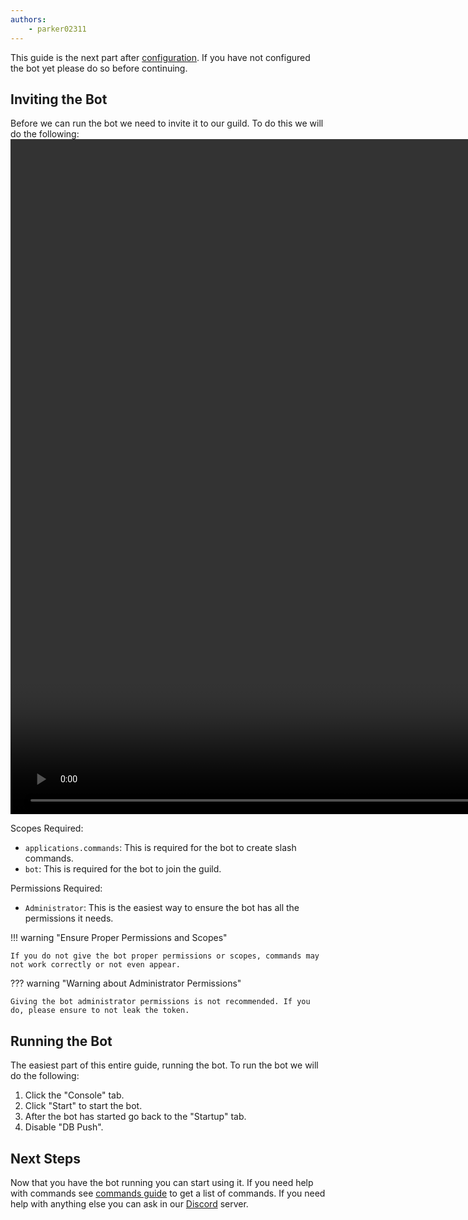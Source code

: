 ```yaml
--- 
authors:
    - parker02311
---
```


This guide is the next part after [configuration](configuration.md). If you have not configured the bot yet please do so before continuing.

## Inviting the Bot
Before we can run the bot we need to invite it to our guild. To do this we will do the following:
<video width="1920" height="1080" controls>
    <source src="/assets/invite_bot.mp4" type="video/mp4">
</video>

Scopes Required: 

- `applications.commands`: This is required for the bot to create slash commands.
- `bot`: This is required for the bot to join the guild.

Permissions Required: 

- `Administrator`: This is the easiest way to ensure the bot has all the permissions it needs.

!!! warning "Ensure Proper Permissions and Scopes"

    If you do not give the bot proper permissions or scopes, commands may not work correctly or not even appear.

??? warning "Warning about Administrator Permissions"

    Giving the bot administrator permissions is not recommended. If you do, please ensure to not leak the token.

## Running the Bot
The easiest part of this entire guide, running the bot. To run the bot we will do the following:

1. Click the "Console" tab.
2. Click "Start" to start the bot.
3. After the bot has started go back to the "Startup" tab.
4. Disable "DB Push".

## Next Steps
Now that you have the bot running you can start using it. If you need help with commands see [commands guide](../../../guide/commands.md) to get a list of commands. If you need help with anything else you can ask in our [Discord](https://discord.gg/Eb384Xw) server.